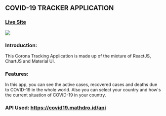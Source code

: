 ## COVID-19 TRACKER APPLICATION

### [Live Site](https://corona-tracker-80.web.app)

<img src = 'https://pasteboard.co/JqEfV6M.png'/>

### Introduction:
This Corona Tracking Application is made up of the mixture of ReactJS, ChartJS and Material UI.

### Features:
In this app, you can see the active cases, recovered cases and deaths due to COVID-19 in the whole world. Also you can select your country and how's the current situation of COVID-19 in your country.

### API Used: https://covid19.mathdro.id/api
